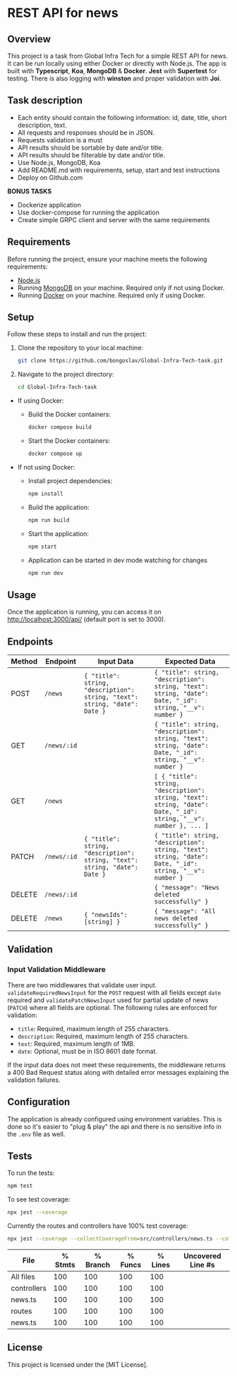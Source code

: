 # REST API for news

## Overview

This project is a task from Global Infra Tech for a simple REST API for news. It can be run locally using either Docker or directly with Node.js. The app is built with **Typescript**, **Koa**, **MongoDB** & **Docker**. **Jest** with **Supertest** for testing. There is also logging with **winston** and proper validation with **Joi**.

## Task description

- Each entity should contain the following information: id, date, title, short description, text.
- All requests and responses should be in JSON.
- Requests validation is a must
- API results should be sortable by date and/or title.
- API results should be filterable by date and/or title.
- Use Node.js, MongoDB, Koa
- Add README.md with requirements, setup, start and test instructions
- Deploy on Github.com

**BONUS TASKS**

- Dockerize application
- Use docker-compose for running the application
- Create simple GRPC client and server with the same requirements

## Requirements

Before running the project, ensure your machine meets the following requirements:

- [Node.js](https://nodejs.org/en/download/)
- Running [MongoDB](https://www.mongodb.com/try/download/community) on your machine. Required only if not using Docker.
- Running [Docker](https://www.docker.com/products/docker-desktop) on your machine. Required only if using Docker.

## Setup

Follow these steps to install and run the project:

1. Clone the repository to your local machine:

   ```bash
   git clone https://github.com/bongoslav/Global-Infra-Tech-task.git
   ```

2. Navigate to the project directory:

   ```bash
   cd Global-Infra-Tech-task
   ```

- If using Docker:

  - Build the Docker containers:

    ```bash
    docker compose build
    ```

  - Start the Docker containers:

    ```bash
    docker compose up
    ```

- If not using Docker:

  - Install project dependencies:

    ```bash
    npm install
    ```

  - Build the application:

    ```bash
    npm run build
    ```

  - Start the application:

    ```bash
    npm start
    ```

  - Application can be started in dev mode watching for changes
    ```bash
    npm run dev
    ```

## Usage

Once the application is running, you can access it on [http://localhost:3000/api/](http://localhost:3000/api/) (default port is set to 3000).

## Endpoints

| Method | Endpoint    | Input Data                                                                 | Expected Data                                                                                                     |
| ------ | ----------- | -------------------------------------------------------------------------- | ----------------------------------------------------------------------------------------------------------------- |
| POST   | `/news`     | `{ "title": string, "description": string, "text": string, "date": Date }` | `{ "title": string, "description": string, "text": string, "date": Date, "_id": string, "__v": number }`          |
| GET    | `/news/:id` |                                                                            | `{ "title": string, "description": string, "text": string, "date": Date, "_id": string, "__v": number }`          |
| GET    | `/news`     |                                                                            | `[ { "title": string, "description": string, "text": string, "date": Date, "_id": string, "__v": number }, ... ]` |
| PATCH  | `/news/:id` | `{ "title": string, "description": string, "text": string, "date": Date }` | `{ "title": string, "description": string, "text": string, "date": Date, "_id": string, "__v": number }`          |
| DELETE | `/news/:id` |                                                                            | `{ "message": "News deleted successfully" }`                                                                      |
| DELETE | `/news`     | `{ "newsIds": [string] }`                                                  | `{ "message": "All news deleted successfully" }`                                                                  |

## Validation

### Input Validation Middleware

There are two middlewares that validate user input. `validateRequiredNewsInput` for the `POST` request with all fields except `date` required and `validatePatchNewsInput` used for partial update of news (`PATCH`) where all fields are optional. The following rules are enforced for validation:

- `title`: Required, maximum length of 255 characters.
- `description`: Required, maximum length of 255 characters.
- `text`: Required, maximum length of 1MB.
- `date`: Optional, must be in ISO 8601 date format.

If the input data does not meet these requirements, the middleware returns a 400 Bad Request status along with detailed error messages explaining the validation failures.

## Configuration

The application is already configured using environment variables. This is done so it's easier to "plug & play" the api and there is no sensitive info in the `.env` file as well.

## Tests

To run the tests:

```bash
npm test
```

To see test coverage:

```bash
npx jest --coverage
```

Currently the routes and controllers have 100% test coverage:

```bash
npx jest --coverage --collectCoverageFrom=src/controllers/news.ts --collectCoverageFrom=src/routes/news.ts
```

| File        | % Stmts | % Branch | % Funcs | % Lines | Uncovered Line #s |
| ----------- | ------- | -------- | ------- | ------- | ----------------- |
| All files   | 100     | 100      | 100     | 100     |
| controllers | 100     | 100      | 100     | 100     |
| news.ts     | 100     | 100      | 100     | 100     |
| routes      | 100     | 100      | 100     | 100     |
| news.ts     | 100     | 100      | 100     | 100     |

## License

This project is licensed under the [MIT License].
